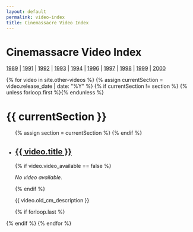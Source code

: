 ```yaml
---
layout: default
permalink: video-index
title: Cinemassacre Video Index
---
```


<h1 class="center">Cinemassacre Video Index</h1>
<p class="center">
<a href="#1989">1989</a> | 
<a href="#1991">1991</a> | 
<a href="#1992">1992</a> | 
<a href="#1993">1993</a> | 
<a href="#1994">1994</a> | 
<a href="#1996">1996</a> | 
<a href="#1997">1997</a> | 
<a href="#1998">1998</a> | 
<a href="#1999">1999</a> | 
<a href="#1999">2000</a></p>

{% for video in site.other-videos %}
{% assign currentSection = video.release_date | date: "%Y" %}
{% if currentSection != section %}
  {% unless forloop.first %}</ul>{% endunless %}
  <h1 id="{{ currentSection }}"> {{ currentSection }}</h1>
  <ul>
  {% assign section = currentSection %}
{% endif %}
  <li>
    <h2><a href="{{ video.url }}">{{ video.title }}</a></h2>
    {% if video.video_available == false %}
      <p><em>No video available.</em></p>
    {% endif %}
    <p>{{ video.old_cm_description }}</p>
  </li>
{% if forloop.last %}</ul>{% endif %}
{% endfor %}